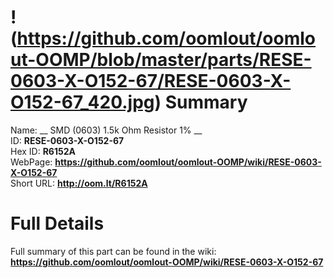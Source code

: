 
!(https://github.com/oomlout/oomlout-OOMP/blob/master/parts/RESE-0603-X-O152-67/RESE-0603-X-O152-67_420.jpg)
Summary
=================
  
Name: __ SMD (0603) 1.5k Ohm Resistor 1% __    
ID: __RESE-0603-X-O152-67__   
Hex ID: __R6152A__   
WebPage: __https://github.com/oomlout/oomlout-OOMP/wiki/RESE-0603-X-O152-67__   
Short URL: __http://oom.lt/R6152A__   

Full Details
==========================
Full summary of this part can be found in the wiki:   
__https://github.com/oomlout/oomlout-OOMP/wiki/RESE-0603-X-O152-67__    

